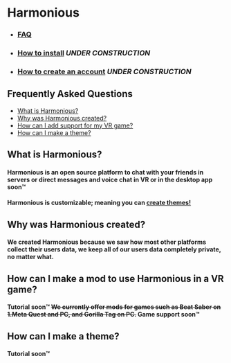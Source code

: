 # Harmonious
- ### [FAQ](#frequently-asked-questions)
- ### [How to install](#how-to-install) ***UNDER CONSTRUCTION***
- ### [How to create an account](#how-to-create-an-account) ***UNDER CONSTRUCTION***

## Frequently Asked Questions
- [What is Harmonious?](#what-is-harmonious)
- [Why was Harmonious created?](#why-was-harmonious-created)
- [How can I add support for my VR game?](#how-can-i-make-a-mod-to-use-harmonious-in-a-vr-game)
- [How can I make a theme?](#how-can-i-make-a-theme)
## What is Harmonious?
#### Harmonious is an open source platform to chat with your friends in servers or direct messages and voice chat in VR or in the desktop app soon™
#### Harmonious is customizable; meaning you can [create themes!](#how-can-i-make-a-theme)

## Why was Harmonious created?
#### We created Harmonious because we saw how most other platforms collect their users data, we keep all of our users data completely private, no matter what.

## How can I make a mod to use Harmonious in a VR game?
#### Tutorial soon™ ~~We currently offer mods for games such as Beat Saber on 1.Meta Quest and PC, and Gorilla Tag on PC.~~ Game support soon™

## How can I make a theme?
#### Tutorial soon™
